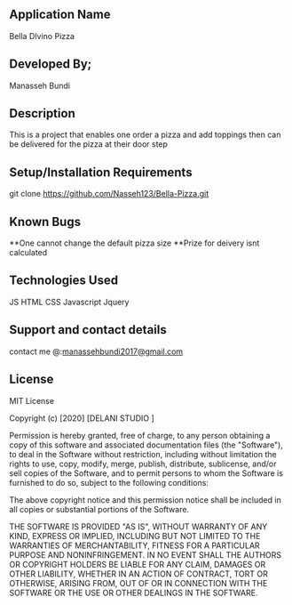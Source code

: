 ## Application Name
Bella DIvino Pizza

## Developed By;
Manasseh Bundi

## Description
This is a project that enables one order a pizza and add toppings then can be delivered for the pizza at their door step

## Setup/Installation Requirements
git clone https://github.com/Nasseh123/Bella-Pizza.git

## Known Bugs
**One cannot change the default pizza size
**Prize for deivery isnt calculated

## Technologies Used
JS
HTML
CSS
Javascript
Jquery
## Support and contact details
contact me @:manassehbundi2017@gmail.com

## License
MIT License

Copyright (c) [2020] [DELANI STUDIO ]

Permission is hereby granted, free of charge, to any person obtaining a copy of this software and associated documentation files (the "Software"), to deal in the Software without restriction, including without limitation the rights to use, copy, modify, merge, publish, distribute, sublicense, and/or sell copies of the Software, and to permit persons to whom the Software is furnished to do so, subject to the following conditions:

The above copyright notice and this permission notice shall be included in all copies or substantial portions of the Software.

THE SOFTWARE IS PROVIDED "AS IS", WITHOUT WARRANTY OF ANY KIND, EXPRESS OR IMPLIED, INCLUDING BUT NOT LIMITED TO THE WARRANTIES OF MERCHANTABILITY, FITNESS FOR A PARTICULAR PURPOSE AND NONINFRINGEMENT. IN NO EVENT SHALL THE AUTHORS OR COPYRIGHT HOLDERS BE LIABLE FOR ANY CLAIM, DAMAGES OR OTHER LIABILITY, WHETHER IN AN ACTION OF CONTRACT, TORT OR OTHERWISE, ARISING FROM, OUT OF OR IN CONNECTION WITH THE SOFTWARE OR THE USE OR OTHER DEALINGS IN THE SOFTWARE.
